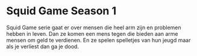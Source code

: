 # Squid Game Season 1
Squid Game serie gaat er over mensen die heel arm zijn en problemen hebben in leven. Dan ze komen een mens tegen die bieden aan arme mensen om geld te verdienen. En ze spelen spelletjes van hun jeugd maar als je verliest dan ga je dood.